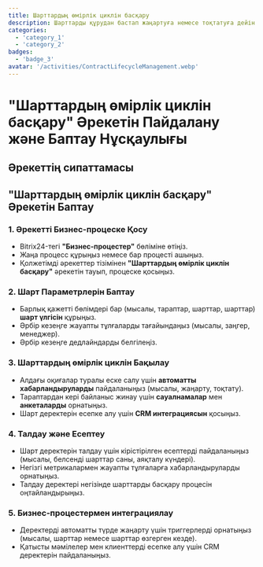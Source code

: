 ```yaml
---
title: Шарттардың өмірлік циклін басқару
description: Шарттарды құрудан бастап жаңартуға немесе тоқтатуға дейін бақылау.
categories: 
  - 'category_1'
  - 'category_2'
badges: 
  - 'badge_3'
avatar: '/activities/ContractLifecycleManagement.webp'
---
```


# "Шарттардың өмірлік циклін басқару" Әрекетін Пайдалану және Баптау Нұсқаулығы

## Әрекеттің сипаттамасы

## **"Шарттардың өмірлік циклін басқару" Әрекетін Баптау**

### 1. Әрекетті Бизнес-процеске Қосу
- Bitrix24-тегі **"Бизнес-процестер"** бөліміне өтіңіз.
- Жаңа процесс құрыңыз немесе бар процесті ашыңыз.
- Қолжетімді әрекеттер тізімінен **"Шарттардың өмірлік циклін басқару"** әрекетін тауып, процеске қосыңыз.

### 2. Шарт Параметрлерін Баптау
- Барлық қажетті бөлімдері бар (мысалы, тараптар, шарттар, шарттар) **шарт үлгісін** құрыңыз.
- Әрбір кезеңге жауапты тұлғаларды тағайындаңыз (мысалы, заңгер, менеджер).
- Әрбір кезеңге дедлайндарды белгілеңіз.

### 3. Шарттардың өмірлік циклін Бақылау
- Алдағы оқиғалар туралы еске салу үшін **автоматты хабарландыруларды** пайдаланыңыз (мысалы, жаңарту, тоқтату).
- Тараптардан кері байланыс жинау үшін **сауалнамалар** мен **анкеталарды** орнатыңыз.
- Шарт деректерін есепке алу үшін **CRM интеграциясын** қосыңыз.

### 4. Талдау және Есептеу
- Шарт деректерін талдау үшін кірістірілген есептерді пайдаланыңыз (мысалы, белсенді шарттар саны, аяқталу күндері).
- Негізгі метрикалармен жауапты тұлғаларға хабарландыруларды орнатыңыз.
- Талдау деректері негізінде шарттарды басқару процесін оңтайландырыңыз.

### 5. Бизнес-процестермен интеграциялау
- Деректерді автоматты түрде жаңарту үшін триггерлерді орнатыңыз (мысалы, шарттар немесе шарттар өзгерген кезде).
- Қатысты мәмілелер мен клиенттерді есепке алу үшін CRM деректерін пайдаланыңыз.